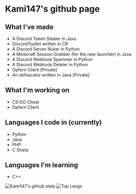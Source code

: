 # Kami147's github page

## What I've made
- A Discord Token Stealer in Java
- DiscordToolkit written in C#
- A Discord Server Nuker in Python
- A Minecraft Session Grabber (for the new launcher) in Java
- A Discord Webhook Spammer in Python
- A Discord Webhook Deleter in Python
- Opfern Client [Private]
- An obfuscator written in Java [Private]

## What I'm working on
- CS:GO Cheat
- Opfern Client

## Languages I code in (currently)
- Python
- Java
- PHP
- C Sharp

## Languages I'm learning
- C++

![Kami147's github stats](https://github-readme-stats.vercel.app/api?username=Kami147&show_icons=true)
![Top Langs](https://github-readme-stats.vercel.app/api/top-langs/?username=Kami147)
